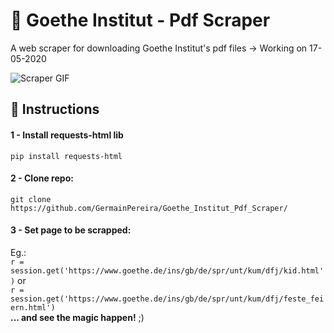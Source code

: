 # :robot: Goethe Institut - Pdf Scraper 
     
A web scraper for downloading Goethe Institut's pdf files -> Working on 17-05-2020

![Scraper GIF](https://user-images.githubusercontent.com/52306002/82161472-65838300-9873-11ea-9aa1-d07e8ba4a784.gif)

## :pencil: Instructions
#### 1 - Install requests-html lib
`pip install requests-html`

#### 2 - Clone repo:  
`git clone https://github.com/GermainPereira/Goethe_Institut_Pdf_Scraper/`   

#### 3 - Set page to be scrapped:
Eg.:    
`r = session.get('https://www.goethe.de/ins/gb/de/spr/unt/kum/dfj/kid.html')` or    
`r = session.get('https://www.goethe.de/ins/gb/de/spr/unt/kum/dfj/feste_feiern.html')`   
**... and see the magic happen!** ;)
